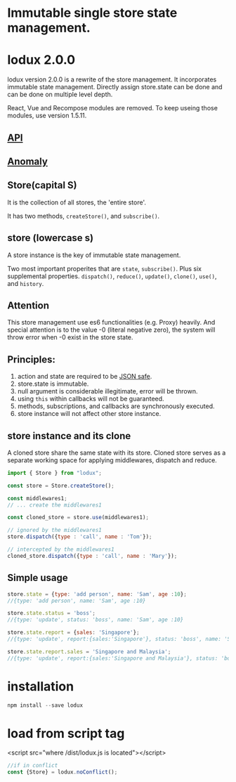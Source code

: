 # Immutable single store state management.  
# lodux 2.0.0
lodux version 2.0.0 is a rewrite of the store management. 
It incorporates immutable state management. Directly assign store.state can be done and can be done on multiple level depth.
  
React, Vue and Recompose modules are removed. To keep useing those modules, use version 1.5.11.

## [API](doc/API.md)

## [Anomaly](doc/Anomaly.md)

## Store(capital S)  
It is the collection of all stores, the 'entire store'.  

It has two methods, `createStore()`, and `subscribe()`.  

## store (lowercase s)
A store instance is the key of immutable state management.  

Two most important properites that are `state`, `subscribe()`.
Plus six supplemental properties. `dispatch()`, `reduce()`, `update()`, `clone()`, `use()`, and `history`.  

## Attention
This store management use es6 functionalities (e.g. Proxy) heavily. 
And special attention is to the value -0 (literal negative zero), the system will throw error when -0 exist in the store state. 

## Principles:
1. action and state are required to be [JSON safe](doc/JSONSafe.md). 
2. store.state is immutable.
3. null argument is considerable illegitimate, error will be thrown.
4. using `this` within callbacks will not be guaranteed.
5. methods, subscriptions, and callbacks are synchronously executed.
6. store instance will not affect other store instance.

## store instance and its clone
A cloned store share the same state with its store. Cloned store serves as a separate working space for applying middlewares, dispatch and reduce.

```javascript
import { Store } from "lodux";

const store = Store.createStore();

const middlewares1;
// ... create the middlewares1

const cloned_store = store.use(middlewares1);

// ignored by the middlewares1
store.dispatch({type : 'call', name : 'Tom'});

// intercepted by the middlewares1
cloned_store.dispatch({type : 'call', name : 'Mary'});
```

## Simple usage
```javascript
store.state = {type: 'add person', name: 'Sam', age :10};
//{type: 'add person', name: 'Sam', age :10}

store.state.status = 'boss';
//{type: 'update', status: 'boss', name: 'Sam', age :10}

store.state.report = {sales: 'Singapore'};
//{type: 'update', report:{sales:'Singapore'}, status: 'boss', name: 'Sam', age :10}

store.state.report.sales = 'Singapore and Malaysia';
//{type: 'update', report:{sales:'Singapore and Malaysia'}, status: 'boss', name: 'Sam', age :10}
```

# installation
```javascript
npm install --save lodux
```

# load from script tag
&lt;script src="where /dist/lodux.js is located">&lt;/script>
```javascript
//if in conflict
const {Store} = lodux.noConflict();
```

